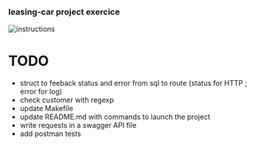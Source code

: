 ### leasing-car project exercice


![instructions](https://user-images.githubusercontent.com/22281217/182313702-d44449a0-b7d9-4cf3-bbf2-e778f4fa29af.png)


# TODO

* struct to feeback status and error from sql to route (status for HTTP ; error for log)
* check customer with regexp
* update Makefile
* update README.md with commands to launch the project
* write requests in a swagger API file
* add postman tests